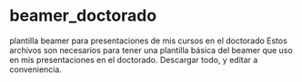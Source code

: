 # beamer_doctorado
plantilla beamer para presentaciones de mis cursos en el doctorado
Estos archivos son necesarios para tener una plantilla básica del beamer que uso en mis presentaciones en el doctorado. Descargar todo, y editar a conveniencia.
